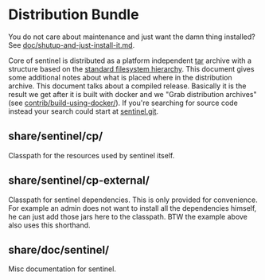 
Distribution Bundle
===================

You do not care about maintenance and just want the damn thing installed? See
[doc/shutup-and-just-install-it.md][L_INSTALL_DIRTY].

Core of sentinel is distributed as a platform independent [tar][L_TAR] archive
with a structure based on the [standard filesystem hierarchy][L_HIER]. This
document gives some additional notes about what is placed where in the
distribution archive. This document talks about a compiled release. Basically
it is the result we get after it is built with docker and we "Grab distribution
archives" (see [contrib/build-using-docker/][L_BUILD]). If you're searching for
source code instead your search could start at [sentinel.git][L_REPOLINK].


## share/sentinel/cp/

Classpath for the resources used by sentinel itself.


## share/sentinel/cp-external/

Classpath for sentinel dependencies. This is only provided for convenience. For
example an admin does not want to install all the dependencies himself, he can
just add those jars here to the classpath. BTW the example above also uses this
shorthand.


## share/doc/sentinel/

Misc documentation for sentinel.



[L_BUILD]: ../contrib/build-using-docker/README.md
[L_HIER]: https://www.man7.org/linux/man-pages/man7/hier.7.html
[L_INSTALL_DIRTY]: shut-up-and-just-install-it.md
[L_RELEASE]: https://github.com/hiddenalpha/sentinel/releases
[L_REPOLINK]: https://github.com/hiddenalpha/sentinel.git
[L_TAR]: https://en.wikipedia.org/wiki/Tar_%28file_format%29

